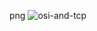 png
![osi-and-tcp](https://github.com/user-attachments/assets/f66647f6-01f3-407e-8a34-34eba72e2601)
